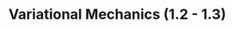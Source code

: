 ---
layout: default
title: Variational Mechanics (1.2 - 1.3)
parent: Textbook
mathjax: true
tags: 
  - latex
  - math
has_children: true
nav_order: 0
---